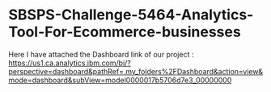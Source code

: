 # SBSPS-Challenge-5464-Analytics-Tool-For-Ecommerce-businesses

Here I have attached the Dashboard link of our project : https://us1.ca.analytics.ibm.com/bi/?perspective=dashboard&pathRef=.my_folders%2FDashboard&action=view&mode=dashboard&subView=model0000017b5706d7e3_00000000
